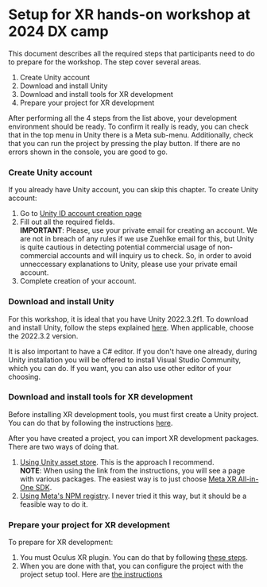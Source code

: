 # Setup for XR hands-on workshop at 2024 DX camp

This document describes all the required steps that participants need to do to prepare for the workshop. The step cover several areas.

1. Create Unity account
2. Download and install Unity
3. Download and install tools for XR development
4. Prepare your project for XR development

After performing all the 4 steps from the list above, your development environment should be ready. To confirm it really is ready, you can check that in the top menu in Unity there is a Meta sub-menu. Additionally, check that you can run the project by pressing the play button. If there are no errors shown in the console, you are good to go.

### Create Unity account

If you already have Unity account, you can skip this chapter.
To create Unity account:
1. Go to [Unity ID account creation page](https://id.unity.com/en/conversations/c5e20087-c99d-440b-9b3d-ad972ee4b37901bf?view=register)
2. Fill out all the required fields.  
**IMPORTANT**: Please, use your private email for creating an account. We are not in breach of any rules if we use Zuehlke email for this, but Unity is quite cautious in detecting potential commercial usage of non-commercial accounts and will inquiry us to check. So, in order to avoid unneccessary explanations to Unity, please use your private email account.
3. Complete creation of your account.

### Download and install Unity

For this workshop, it is ideal that you have Unity 2022.3.2f1. To download and install Unity, follow the steps explained [here](https://developers.meta.com/horizon/documentation/unity/unity-before-you-begin/#unity). When applicable, choose the 2022.3.2 version.

It is also important to have a C# editor. If you don't have one already, during Unity installation you will be offered to install Visual Studio Community, which you can do. If you want, you can also use other editor of your choosing.

### Download and install tools for XR development

Before installing XR development tools, you must first create a Unity project. You can do that by following the instructions [here](https://developers.meta.com/horizon/documentation/unity/unity-package-manager#create-a-new-unity-project).

After you have created a project, you can import XR development packages. There are two ways of doing that. 
1. [Using Unity asset store](https://developers.meta.com/horizon/documentation/unity/unity-package-manager#download-and-import-packages-from-the-unity-asset-store). This is the approach I recommend.  
**NOTE**: When using the link from the instructions, you will see a page with various packages. The easiest way is to just choose [Meta XR All-in-One SDK](https://assetstore.unity.com/packages/tools/integration/meta-xr-all-in-one-sdk-269657).
2. [Using Meta's NPM registry](https://developers.meta.com/horizon/documentation/unity/unity-package-manager#download-and-import-packages-from-the-npm-registry). I never tried it this way, but it should be a feasible way to do it.

### Prepare your project for XR development

To prepare for XR development:
1. You must Oculus XR plugin. You can do that by following [these steps](https://developers.meta.com/horizon/documentation/unity/unity-project-setup#install-the-oculus-xr-plugin).
2. When you are done with that, you can configure the project with the project setup tool. Here are [the instructions](https://developers.meta.com/horizon/documentation/unity/unity-project-setup#configure-project-with-the-project-setup-tool) 